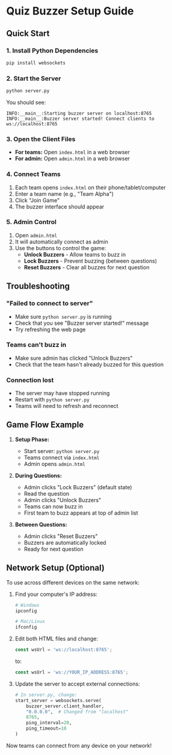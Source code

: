 # Quiz Buzzer Setup Guide

## Quick Start

### 1. Install Python Dependencies
```bash
pip install websockets
```

### 2. Start the Server
```bash
python server.py
```

You should see:
```
INFO:__main__:Starting buzzer server on localhost:8765
INFO:__main__:Buzzer server started! Connect clients to ws://localhost:8765
```

### 3. Open the Client Files
- **For teams:** Open `index.html` in a web browser
- **For admin:** Open `admin.html` in a web browser

### 4. Connect Teams
1. Each team opens `index.html` on their phone/tablet/computer
2. Enter a team name (e.g., "Team Alpha")
3. Click "Join Game"
4. The buzzer interface should appear

### 5. Admin Control
1. Open `admin.html` 
2. It will automatically connect as admin
3. Use the buttons to control the game:
   - **Unlock Buzzers** - Allow teams to buzz in
   - **Lock Buzzers** - Prevent buzzing (between questions)
   - **Reset Buzzers** - Clear all buzzes for next question

## Troubleshooting

### "Failed to connect to server"
- Make sure `python server.py` is running
- Check that you see "Buzzer server started!" message
- Try refreshing the web page

### Teams can't buzz in
- Make sure admin has clicked "Unlock Buzzers"
- Check that the team hasn't already buzzed for this question

### Connection lost
- The server may have stopped running
- Restart with `python server.py`
- Teams will need to refresh and reconnect

## Game Flow Example

1. **Setup Phase:**
   - Start server: `python server.py`
   - Teams connect via `index.html`
   - Admin opens `admin.html`

2. **During Questions:**
   - Admin clicks "Lock Buzzers" (default state)
   - Read the question
   - Admin clicks "Unlock Buzzers"
   - Teams can now buzz in
   - First team to buzz appears at top of admin list

3. **Between Questions:**
   - Admin clicks "Reset Buzzers"
   - Buzzers are automatically locked
   - Ready for next question

## Network Setup (Optional)

To use across different devices on the same network:

1. Find your computer's IP address:
   ```bash
   # Windows
   ipconfig
   
   # Mac/Linux
   ifconfig
   ```

2. Edit both HTML files and change:
   ```javascript
   const wsUrl = 'ws://localhost:8765';
   ```
   to:
   ```javascript
   const wsUrl = 'ws://YOUR_IP_ADDRESS:8765';
   ```

3. Update the server to accept external connections:
   ```python
   # In server.py, change:
   start_server = websockets.serve(
       buzzer_server.client_handler,
       "0.0.0.0",  # Changed from "localhost"
       8765,
       ping_interval=20,
       ping_timeout=10
   )
   ```

Now teams can connect from any device on your network!
